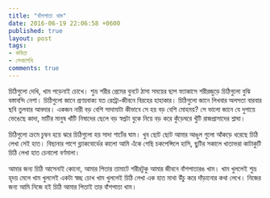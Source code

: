 ```yaml
---
title: "বাঁশপাতা খাম"
date: 2016-06-19 22:06:58 +0600
published: true
layout: post
tags:
- কবিতা
- লেখালেখি
comments: true
---
```

 চিঠিগুলো দেখি, খাম পড়েনাই চোখে।
শুভ্র শরীর প্রেমের বুনটে ঠাসা
সময়ের ছাপ ফ্যাকাসে শরীরজুড়ে
চিঠিগুলো বুঝি বস্তাবন্দি নেশা।
চিঠিগুলো জানে প্রণয়বাক্য যত
রেট্রো-জীবনে বিরহের হাহাকার।
চিঠিগুলো জানে লিখবার অলসতা
বারবার ছবি তুলবার আবদার।
একজন নারী বড় বেশি সাদামাটা
কীভাবে সে হয় বড় বেশি মোহময়?
সে ভালো জানে যে দুপায়ে ভেঙেছে কাদা,
মাটির মানুষ খাঁটি নিষাদের ছেলে
বড় স্বপ্নটা বুকে নিয়ে বড় করে
কুঁড়েঘরে খুঁটি রাজপ্রাসাদের শ্লাঘা।

চিঠিগুলো ক্রমে চুম্বন হয়ে ঝরে
চিঠিগুলো হয় সাদা শার্টের ঘাম।
খুব ছোট ছোট আমার আঙুল গুলো
আঁকড়ে ধরেছে চিঠি লেখা সেই হাত।
বিছানার পাশে ব্ল্যাকবোর্ডের কালো
আমি এঁকে গেছি চকপেন্সিলে হাসি,
ছুটির সকালে খাতাভরা কাটাকুটি
চিঠি লেখা হাত চেনালো বর্ণমালা।

আমার জন্য চিঠি আসেনাই কোনো,
আমার পিতার তামাটে শরীরটুকু
আমার জীবনে বাঁশপাতারঙ খাম।
খাম খুললেই শুভ্র হৃদয় মেলে
খাম খুললেই একটা স্বচ্ছ চোখ
খাম খুললেই চিঠি লেখা এক হাত
মাথা উঁচু করে দাঁড়ানোর কথা লেখে।
নিজের জন্য আমি নিজে হই চিঠি
আমার পিতাই তার বাঁশপাতা খাম।